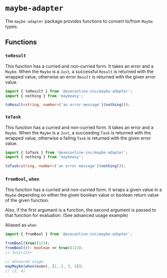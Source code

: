 # `maybe-adapter`

The `maybe-adapter` package provides functions to convert to/from `Maybe` types.

## Functions

### `toResult`

This function has a curried and non-curried form. It takes an error and a `Maybe`. When the `Maybe` is a `Just`, a successful `Result` is returned with the wrapped value, otherwise an error `Result` is returned with the given error value.

```ts
import { toResult } from '@execonline-inc/maybe-adapter';
import { nothing } from 'maybeasy';

toResult<string, number>('an error message')(nothing());
```

### `toTask`

This function has a curried and non-curried form. It takes an error and a `Maybe`. When the `Maybe` is a `Just`, a succeeding `Task` is returned with the wrapped value, otherwise a failing `Task` is returned with the given error value.

```ts
import { toTask } from '@execonline-inc/maybe-adapter';
import { nothing } from 'maybeasy';

toTask<string, number>('an error message')(nothing());
```

### `fromBool`, `when`

This function has a curried and non-curried form. It wraps a given value in a `Maybe` depending on either the given boolean value or boolean return value of the given function.

Also, if the first argument is a function, the second argument is passed to that function for evaluation. (See advanced usage example)

Aliased as `when`

```ts
import { fromBool } from '@execonline-inc/maybe-adapter';

fromBool(true)(123);
fromBool((): boolean => true)(123);
// Just<123>

// Advanced usage.
mapMaybe(when(even), [1, 2, 3, 4]);
// [2, 4]
```
